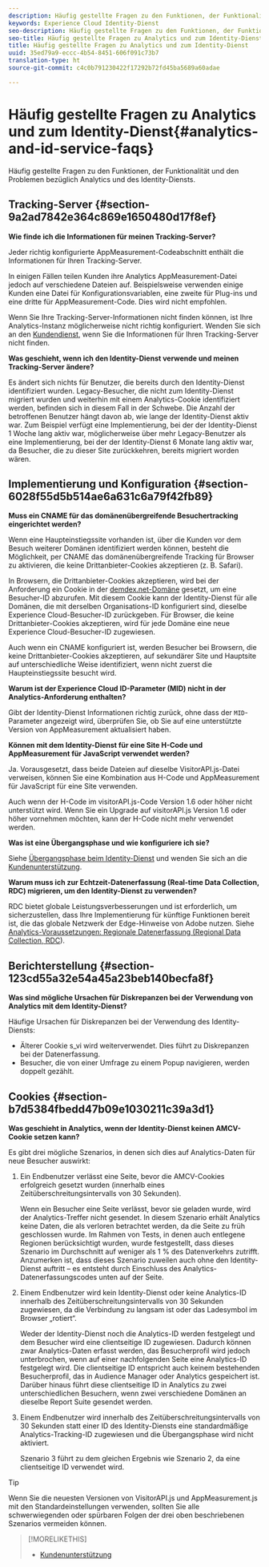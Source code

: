 ```yaml
---
description: Häufig gestellte Fragen zu den Funktionen, der Funktionalität und den Problemen bezüglich Analytics und des Experience Cloud Identity-Diensts.
keywords: Experience Cloud Identity-Dienst
seo-description: Häufig gestellte Fragen zu den Funktionen, der Funktionalität und den Problemen bezüglich Analytics und des Identity-Diensts.
seo-title: Häufig gestellte Fragen zu Analytics und zum Identity-Dienst
title: Häufig gestellte Fragen zu Analytics und zum Identity-Dienst
uuid: 35ed79a9-eccc-4b54-8451-606f091c73b7
translation-type: ht
source-git-commit: c4c0b791230422f17292b72fd45ba5689a60adae

---
```



# Häufig gestellte Fragen zu Analytics und zum Identity-Dienst{#analytics-and-id-service-faqs}

Häufig gestellte Fragen zu den Funktionen, der Funktionalität und den Problemen bezüglich Analytics und des Identity-Diensts.

## Tracking-Server {#section-9a2ad7842e364c869e1650480d17f8ef}

**Wie finde ich die Informationen für meinen Tracking-Server?**

Jeder richtig konfigurierte AppMeasurement-Codeabschnitt enthält die Informationen für Ihren Tracking-Server.

In einigen Fällen teilen Kunden ihre Analytics AppMeasurement-Datei jedoch auf verschiedene Dateien auf. Beispielsweise verwenden einige Kunden eine Datei für Konfigurationsvariablen, eine zweite für Plug-ins und eine dritte für AppMeasurement-Code. Dies wird nicht empfohlen.

Wenn Sie Ihre Tracking-Server-Informationen nicht finden können, ist Ihre Analytics-Instanz möglicherweise nicht richtig konfiguriert. Wenden Sie sich an den [Kundendienst](https://helpx.adobe.com/de/marketing-cloud/contact-support.html), wenn Sie die Informationen für Ihren Tracking-Server nicht finden.

**Was geschieht, wenn ich den Identity-Dienst verwende und meinen Tracking-Server ändere?**

Es ändert sich nichts für Benutzer, die bereits durch den Identity-Dienst identifiziert wurden. Legacy-Besucher, die nicht zum Identity-Dienst migriert wurden und weiterhin mit einem Analytics-Cookie identifiziert werden, befinden sich in diesem Fall in der Schwebe. Die Anzahl der betroffenen Benutzer hängt davon ab, wie lange der Identity-Dienst aktiv war. Zum Beispiel verfügt eine Implementierung, bei der der Identity-Dienst 1 Woche lang aktiv war, möglicherweise über mehr Legacy-Benutzer als eine Implementierung, bei der der Identity-Dienst 6 Monate lang aktiv war, da Besucher, die zu dieser Site zurückkehren, bereits migriert worden wären.

## Implementierung und Konfiguration {#section-6028f55d5b514ae6a631c6a79f42fb89}

**Muss ein CNAME für das domänenübergreifende Besuchertracking eingerichtet werden?**

Wenn eine Haupteinstiegssite vorhanden ist, über die Kunden vor dem Besuch weiterer Domänen identifiziert werden können, besteht die Möglichkeit, per CNAME das domänenübergreifende Tracking für Browser zu aktivieren, die keine Drittanbieter-Cookies akzeptieren (z. B. Safari).

In Browsern, die Drittanbieter-Cookies akzeptieren, wird bei der Anforderung ein Cookie in der [demdex.net-Domäne](https://docs.adobe.com/content/help/de-DE/audience-manager/user-guide/reference/demdex-calls.translate.html) gesetzt, um eine Besucher-ID abzurufen. Mit diesem Cookie kann der Identity-Dienst für alle Domänen, die mit derselben Organisations-ID konfiguriert sind, dieselbe Experience Cloud-Besucher-ID zurückgeben. Für Browser, die keine Drittanbieter-Cookies akzeptieren, wird für jede Domäne eine neue Experience Cloud-Besucher-ID zugewiesen.

Auch wenn ein CNAME konfiguriert ist, werden Besucher bei Browsern, die keine Drittanbieter-Cookies akzeptieren, auf sekundärer Site und Hauptsite auf unterschiedliche Weise identifiziert, wenn nicht zuerst die Haupteinstiegssite besucht wird.

**Warum ist der Experience Cloud ID-Parameter (MID) nicht in der Analytics-Anforderung enthalten?**

Gibt der Identity-Dienst Informationen richtig zurück, ohne dass der `MID`-Parameter angezeigt wird, überprüfen Sie, ob Sie auf eine unterstützte Version von AppMeasurement aktualisiert haben.

**Können mit dem Identity-Dienst für eine Site H-Code und AppMeasurement für JavaScript verwendet werden?**

Ja. Vorausgesetzt, dass beide Dateien auf dieselbe VisitorAPI.js-Datei verweisen, können Sie eine Kombination aus H-Code und AppMeasurement für JavaScript für eine Site verwenden.

Auch wenn der H-Code im visitorAPI.js-Code Version 1.6 oder höher nicht unterstützt wird. Wenn Sie ein Upgrade auf visitorAPI.js Version 1.6 oder höher vornehmen möchten, kann der H-Code nicht mehr verwendet werden.

**Was ist eine Übergangsphase und wie konfiguriere ich sie?**

Siehe [Übergangsphase beim Identity-Dienst](../reference/analytics-reference/grace-period.md) und wenden Sie sich an die [Kundenunterstützung](https://helpx.adobe.com/de/marketing-cloud/contact-support.html).

**Warum muss ich zur Echtzeit-Datenerfassung (Real-time Data Collection, RDC) migrieren, um den Identity-Dienst zu verwenden?**

RDC bietet globale Leistungsverbesserungen und ist erforderlich, um sicherzustellen, dass Ihre Implementierung für künftige Funktionen bereit ist, die das globale Netzwerk der Edge-Hinweise von Adobe nutzen. Siehe [Analytics-Voraussetzungen: Regionale Datenerfassung (Regional Data Collection, RDC](../reference/requirements.md#section-7d04bb013bc84a25bae3b148bc0ca25f)).

## Berichterstellung  {#section-123cd55a32e54a45a23beb140becfa8f}

**Was sind mögliche Ursachen für Diskrepanzen bei der Verwendung von Analytics mit dem Identity-Dienst?**

Häufige Ursachen für Diskrepanzen bei der Verwendung des Identity-Diensts:

* Älterer Cookie s_vi wird weiterverwendet. Dies führt zu Diskrepanzen bei der Datenerfassung.
* Besucher, die von einer Umfrage zu einem Popup navigieren, werden doppelt gezählt.

## Cookies  {#section-b7d5384fbedd47b09e1030211c39a3d1}

**Was geschieht in Analytics, wenn der Identity-Dienst keinen AMCV-Cookie setzen kann?**

Es gibt drei mögliche Szenarios, in denen sich dies auf Analytics-Daten für neue Besucher auswirkt:

1. Ein Endbenutzer verlässt eine Seite, bevor die AMCV-Cookies erfolgreich gesetzt wurden (innerhalb eines Zeitüberschreitungsintervalls von 30 Sekunden).

   Wenn ein Besucher eine Seite verlässt, bevor sie geladen wurde, wird der Analytics-Treffer nicht gesendet. In diesem Szenario erhält Analytics keine Daten, die als verloren betrachtet werden, da die Seite zu früh geschlossen wurde. Im Rahmen von Tests, in denen auch entlegene Regionen berücksichtigt wurden, wurde festgestellt, dass dieses Szenario im Durchschnitt auf weniger als 1 % des Datenverkehrs zutrifft. Anzumerken ist, dass dieses Szenario zuweilen auch ohne den Identity-Dienst auftritt – es entsteht durch Einschluss des Analytics-Datenerfassungscodes unten auf der Seite.

1. Einem Endbenutzer wird kein Identity-Dienst oder keine Analytics-ID innerhalb des Zeitüberschreitungsintervalls von 30 Sekunden zugewiesen, da die Verbindung zu langsam ist oder das Ladesymbol im Browser „rotiert“.

   Weder der Identity-Dienst noch die Analytics-ID werden festgelegt und dem Besucher wird eine clientseitige ID zugewiesen. Dadurch können zwar Analytics-Daten erfasst werden, das Besucherprofil wird jedoch unterbrochen, wenn auf einer nachfolgenden Seite eine Analytics-ID festgelegt wird. Die clientseitige ID entspricht auch keinem bestehenden Besucherprofil, das in Audience Manager oder Analytics gespeichert ist. Darüber hinaus führt diese clientseitige ID in Analytics zu zwei unterschiedlichen Besuchern, wenn zwei verschiedene Domänen an dieselbe Report Suite gesendet werden.

1. Einem Endbenutzer wird innerhalb des Zeitüberschreitungsintervalls von 30 Sekunden statt einer ID des Identity-Diensts eine standardmäßige Analytics-Tracking-ID zugewiesen und die Übergangsphase wird nicht aktiviert.

   Szenario 3 führt zu dem gleichen Ergebnis wie Szenario 2, da eine clientseitige ID verwendet wird.

>[!TIP]
>
>Wenn Sie die neuesten Versionen von VisitorAPI.js und AppMeasurement.js mit den Standardeinstellungen verwenden, sollten Sie alle schwerwiegenden oder spürbaren Folgen der drei oben beschriebenen Szenarios vermeiden können.

>[!MORELIKETHIS]
>
>* [Kundenunterstützung](https://helpx.adobe.com/de/marketing-cloud/contact-support.html)

